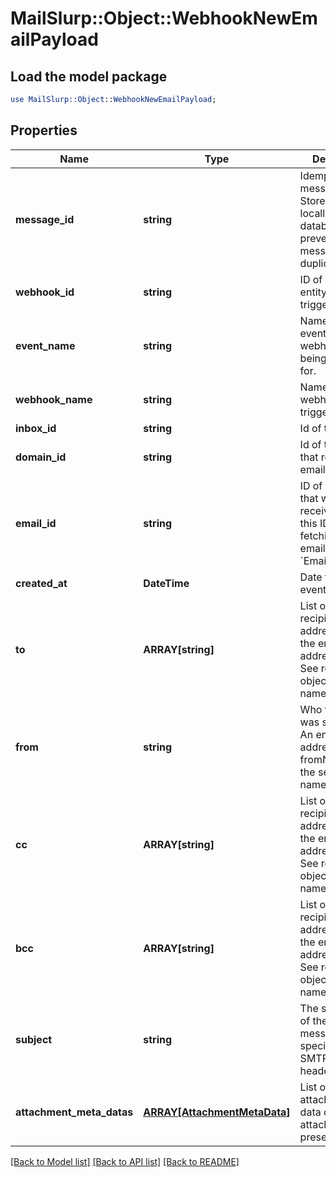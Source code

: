# MailSlurp::Object::WebhookNewEmailPayload

## Load the model package
```perl
use MailSlurp::Object::WebhookNewEmailPayload;
```

## Properties
Name | Type | Description | Notes
------------ | ------------- | ------------- | -------------
**message_id** | **string** | Idempotent message ID. Store this ID locally or in a database to prevent message duplication. | 
**webhook_id** | **string** | ID of webhook entity being triggered | 
**event_name** | **string** | Name of the event type webhook is being triggered for. | 
**webhook_name** | **string** | Name of the webhook being triggered | [optional] 
**inbox_id** | **string** | Id of the inbox | 
**domain_id** | **string** | Id of the domain that received an email | [optional] 
**email_id** | **string** | ID of the email that was received. Use this ID for fetching the email with the &#x60;EmailController&#x60;. | 
**created_at** | **DateTime** | Date time of event creation | 
**to** | **ARRAY[string]** | List of &#x60;To&#x60; recipient email addresses that the email was addressed to. See recipients object for names. | 
**from** | **string** | Who the email was sent from. An email address - see fromName for the sender name. | 
**cc** | **ARRAY[string]** | List of &#x60;CC&#x60; recipients email addresses that the email was addressed to. See recipients object for names. | 
**bcc** | **ARRAY[string]** | List of &#x60;BCC&#x60; recipients email addresses that the email was addressed to. See recipients object for names. | 
**subject** | **string** | The subject line of the email message as specified by SMTP subject header | [optional] 
**attachment_meta_datas** | [**ARRAY[AttachmentMetaData]**](AttachmentMetaData) | List of attachment meta data objects if attachments present | 

[[Back to Model list]](../README#documentation-for-models) [[Back to API list]](../README#documentation-for-api-endpoints) [[Back to README]](../README)


